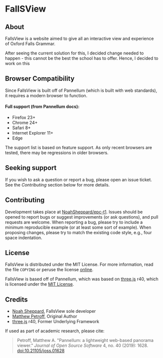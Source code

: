 # FallSView

## About
FallsView is a website aimed to give all an interactive view and experience of Oxford Falls Grammar. 

After seeing the current solution for this, I decided change needed to happen - this cannot be the best the school has to offer. Hence, I decided to work on this

## Browser Compatibility
Since FallsView is built off of Pannellum (which is built with web standards), it requires a modern browser to function.

#### Full support (from Pannellum docs):
* Firefox 23+
* Chrome 24+
* Safari 8+
* Internet Explorer 11+
* Edge

The support list is based on feature support. As only recent browsers are tested, there may be regressions in older browsers.

## Seeking support
If you wish to ask a question or report a bug, please open an issue ticket. See the _Contributing_ section below for more details.

## Contributing
Development takes place at [NoahSheppard/epc-t1](https://github.com/NoahSheppard/epc-t1). Issues should be opened to report bugs or suggest improvements (or ask questions), and pull requests are welcome. When reporting a bug, please try to include a minimum reproducible example (or at least some sort of example). When proposing changes, please try to match the existing code style, e.g., four space indentation.

## License
FallsView is distributed under the MIT License. For more information, read the file `COPYING` or peruse the license [online](https://github.com/NoahSheppard/epc-t1/blob/master/COPYING).

FallsView is based off of Pannellum, which was based on [three.js](https://github.com/mrdoob/three.js) r40, which is licensed under the [MIT License](https://github.com/mrdoob/three.js/blob/44a8652c37e576d51a7edd97b0f99f00784c3db7/LICENSE).

## Credits
* [Noah Sheppard](https://noahsh.dev), FallsView sole developer
* [Matthew Petroff](http://mpetroff.net/), Original Author
* [three.js](https://github.com/mrdoob/three.js) r40, Former Underlying Framework

If used as part of academic research, please cite:

> Petroff, Matthew A. "Pannellum: a lightweight web-based panorama viewer." _Journal of Open Source Software_ 4, no. 40 (2019): 1628. [doi:10.21105/joss.01628](https://doi.org/10.21105/joss.01628)

